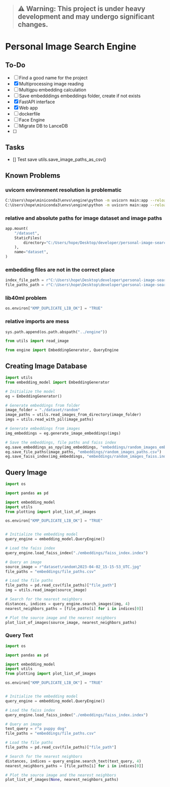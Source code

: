 >  ## ⚠️  **Warning:** This project is under heavy development and may undergo significant changes.


# Personal Image Search Engine

## To-Do

- [ ] Find a good name for the project
- [x] Multiprocessing image reading
- [ ] Multigpu embedding calculation
- [ ] Save embedddings embeddings folder, create if not exists
- [x] FastAPI interface
- [x] Web app
- [ ] dockerfile
- [ ] Face Engine
- [ ] Migrate DB to LanceDB
- [ ] 

## Tasks

- [] Test save utils.save_image_paths_as_csv()

## Known Problems

### uvicorn environment resolution is problematic

```bash
C:\Users\hope\miniconda3\envs\engine\python -m uvicorn main:app --reload
C:\Users\hope\miniconda3\envs\engine\python -m uvicorn main:app --reload --host 0.0.0.0 --port 7777
```

### relative and absolute paths for image dataset and image paths

```python
app.mount(
    "/dataset",
    StaticFiles(
        directory="C:/Users/hope/Desktop/developer/personal-image-search-engine/dataset"
    ),
    name="dataset",
)

```

### embedding files are not in the correct place

```python
index_file_path = r"C:\Users\hope\Desktop\developer\personal-image-search-engine\embeddings\random_images_faiss.index"
file_paths_path = r"C:\Users\hope\Desktop\developer\personal-image-search-engine\embeddings\random_images_paths.csv"
```

### lib40ml problem

```python
os.environ["KMP_DUPLICATE_LIB_OK"] = "TRUE"
```

### relative imports are mess

```python
sys.path.append(os.path.abspath("../engine"))

from utils import read_image

from engine import EmbeddingGenerator, QueryEngine
```

## Creating Image Database

```python
import utils
from embedding_model import EmbeddingGenerator

# Initialize the model
eg = EmbeddingGenerator()

# Generate embeddings from folder
image_folder = "./dataset/random"
image_paths = utils.read_images_from_directory(image_folder)
imgs = utils.read_with_pil(image_paths)

# Generate embeddings from images
img_embeddings = eg.generate_image_embeddings(imgs)

# Save the embeddings, file paths and faiss index
eg.save_embeddings_as_npy(img_embeddings, "embeddings/random_images_embeddings.npy")
eg.save_file_paths(image_paths, "embeddings/random_images_paths.csv")
eg.save_faiss_index(img_embeddings, "embeddings/random_images_faiss.index")
```

## Query Image

```python
import os

import pandas as pd

import embedding_model
import utils
from plotting import plot_list_of_images

os.environ["KMP_DUPLICATE_LIB_OK"] = "TRUE"


# Initialize the embedding model
query_engine = embedding_model.QueryEngine()

# Load the faiss index
query_engine.load_faiss_index("./embeddings/faiss_index.index")

# Query an image
source_image = r"dataset\random\2023-04-02_15-15-53_UTC.jpg"
file_paths = "embeddings/file_paths.csv"

# Load the file paths
file_paths = pd.read_csv(file_paths)["file_path"]
img = utils.read_image(source_image)

# Search for the nearest neighbors
distances, indices = query_engine.search_images(img, 4)
nearest_neighbors_paths = [file_paths[i] for i in indices[0]]

# Plot the source image and the nearest neighbors
plot_list_of_images(source_image, nearest_neighbors_paths)
```

### Query Text

```python
import os

import pandas as pd

import embedding_model
import utils
from plotting import plot_list_of_images

os.environ["KMP_DUPLICATE_LIB_OK"] = "TRUE"


# Initialize the embedding model
query_engine = embedding_model.QueryEngine()

# Load the faiss index
query_engine.load_faiss_index("./embeddings/faiss_index.index")

# Query an image
text_query = r"a puppy dog"
file_paths = "embeddings/file_paths.csv"

# Load the file paths
file_paths = pd.read_csv(file_paths)["file_path"]

# Search for the nearest neighbors
distances, indices = query_engine.search_text(text_query, 4)
nearest_neighbors_paths = [file_paths[i] for i in indices[0]]

# Plot the source image and the nearest neighbors
plot_list_of_images(None, nearest_neighbors_paths)
```

